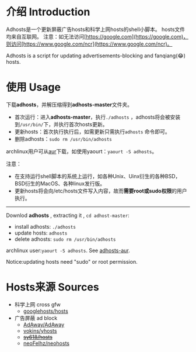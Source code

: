 # 介绍 Introduction
Adhosts是一个更新屏蔽广告hosts和科学上网hosts的shell小脚本。
hosts文件均来自互联网。
注意：如无法访问[https://google.com](https://google.com)，则访问[https://www.google.com/ncr](https://www.google.com/ncr)。

Adhosts is a script for updating advertisements-blocking and fanqiang(😂) hosts.

# 使用 Usage

下载**adhosts**，并解压缩得到**adhosts-master**文件夹。
- 首次运行：进入**adhosts-master**，执行`./adhosts` ，adhosts将会被安装到`/usr/bin/`下，并执行首次hosts更新。
- 更新hosts：首次执行执行后，如需更新只需执行`adhosts`  命令即可。
- 删除adhosts：`sudo rm /usr/bin/adhosts`

archlinux用户可从[aur](https://aur.archlinux.org/packages/adhosts/)下载，如使用yaourt：`yaourt -S adhosts`。

注意：
- 在支持运行shell脚本的系统上运行，如各种Unix、Uinx衍生的各种BSD，BSD衍生的MacOS、各种linux发行版。
- 更新hosts将会向/etc/hosts文件写入内容，故而**需要root或sudo权限**的用户执行。

---

Downlod **adhosts** , extracting it , `cd adhost-master`:
- install adhosts: `./adhosts`
- update hosts:  `adhosts` 
- delete adhosts: `sudo rm /usr/bin/adhosts`

archlinux user:`yaourt -S adhosts`. See [adhosts-aur](https://aur.archlinux.org/packages/adhosts/).

Notice:updating hosts need "sudo" or root permission.

# Hosts来源 Sources

- 科学上网 cross gfw
  - [googlehosts/hosts](https://github.com/googlehosts/hosts)
- 广告屏蔽 ad block
  - [AdAway/AdAway](https://github.com/AdAway/AdAway)
  - [vokins/yhosts](https://github.com/vokins/yhosts/)
  - ~~[sy618/hosts](https://github.com/sy618/hosts)~~
  - [neoFelhz/neohosts](https://github.com/neoFelhz/neohosts)
